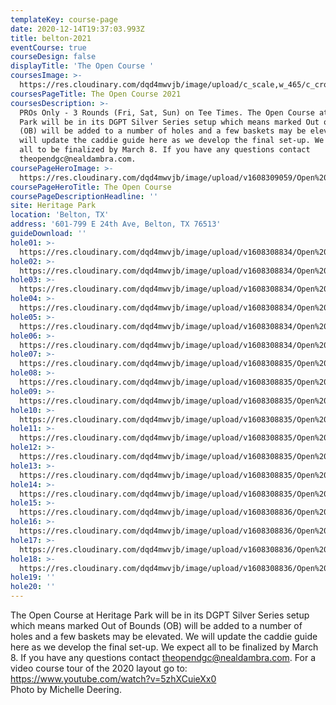 ```yaml
---
templateKey: course-page
date: 2020-12-14T19:37:03.993Z
title: belton-2021
eventCourse: true
courseDesign: false
displayTitle: 'The Open Course '
coursesImage: >-
  https://res.cloudinary.com/dqd4mwvjb/image/upload/c_scale,w_465/c_crop,h_300,w_465/v1608321382/Open%20DGC/Courses/Todgc-flag-w-logos_rkil5x.jpg
coursesPageTitle: The Open Course 2021
coursesDescription: >-
  PROs Only - 3 Rounds (Fri, Sat, Sun) on Tee Times. The Open Course at Heritage
  Park will be in its DGPT Silver Series setup which means marked Out of Bounds
  (OB) will be added to a number of holes and a few baskets may be elevated. We
  will update the caddie guide here as we develop the final set-up. We expect
  all to be finalized by March 8. If you have any questions contact
  theopendgc@nealdambra.com.
coursePageHeroImage: >-
  https://res.cloudinary.com/dqd4mwvjb/image/upload/v1608309059/Open%20DGC/Courses/Belton/2021%20Belton/banner_1920x1000_theopencourse_h2ms1r.jpg
coursePageHeroTitle: The Open Course
coursePageDescriptionHeadline: ''
site: Heritage Park
location: 'Belton, TX'
address: '601-799 E 24th Ave, Belton, TX 76513'
guideDownload: ''
hole01: >-
  https://res.cloudinary.com/dqd4mwvjb/image/upload/v1608308834/Open%20DGC/Courses/Belton/2021%20Belton/Caddie%20Guide/Tee_Signs_Caddie-TOAB21_01_hi7r0v.jpg
hole02: >-
  https://res.cloudinary.com/dqd4mwvjb/image/upload/v1608308834/Open%20DGC/Courses/Belton/2021%20Belton/Caddie%20Guide/Tee_Signs_Caddie-TOAB21_02_h0g2ks.jpg
hole03: >-
  https://res.cloudinary.com/dqd4mwvjb/image/upload/v1608308834/Open%20DGC/Courses/Belton/2021%20Belton/Caddie%20Guide/Tee_Signs_Caddie-TOAB21_03_x8gltw.jpg
hole04: >-
  https://res.cloudinary.com/dqd4mwvjb/image/upload/v1608308834/Open%20DGC/Courses/Belton/2021%20Belton/Caddie%20Guide/Tee_Signs_Caddie-TOAB21_04_jjjxmo.jpg
hole05: >-
  https://res.cloudinary.com/dqd4mwvjb/image/upload/v1608308834/Open%20DGC/Courses/Belton/2021%20Belton/Caddie%20Guide/Tee_Signs_Caddie-TOAB21_05_yvho6j.jpg
hole06: >-
  https://res.cloudinary.com/dqd4mwvjb/image/upload/v1608308834/Open%20DGC/Courses/Belton/2021%20Belton/Caddie%20Guide/Tee_Signs_Caddie-TOAB21_06_zxarvw.jpg
hole07: >-
  https://res.cloudinary.com/dqd4mwvjb/image/upload/v1608308835/Open%20DGC/Courses/Belton/2021%20Belton/Caddie%20Guide/Tee_Signs_Caddie-TOAB21_07_itz6o9.jpg
hole08: >-
  https://res.cloudinary.com/dqd4mwvjb/image/upload/v1608308835/Open%20DGC/Courses/Belton/2021%20Belton/Caddie%20Guide/Tee_Signs_Caddie-TOAB21_08_mp7tt0.jpg
hole09: >-
  https://res.cloudinary.com/dqd4mwvjb/image/upload/v1608308835/Open%20DGC/Courses/Belton/2021%20Belton/Caddie%20Guide/Tee_Signs_Caddie-TOAB21_09_mlyt4h.jpg
hole10: >-
  https://res.cloudinary.com/dqd4mwvjb/image/upload/v1608308835/Open%20DGC/Courses/Belton/2021%20Belton/Caddie%20Guide/Tee_Signs_Caddie-TOAB21_10_s8104l.jpg
hole11: >-
  https://res.cloudinary.com/dqd4mwvjb/image/upload/v1608308835/Open%20DGC/Courses/Belton/2021%20Belton/Caddie%20Guide/Tee_Signs_Caddie-TOAB21_11_azurer.jpg
hole12: >-
  https://res.cloudinary.com/dqd4mwvjb/image/upload/v1608308835/Open%20DGC/Courses/Belton/2021%20Belton/Caddie%20Guide/Tee_Signs_Caddie-TOAB21_12_endp9b.jpg
hole13: >-
  https://res.cloudinary.com/dqd4mwvjb/image/upload/v1608308835/Open%20DGC/Courses/Belton/2021%20Belton/Caddie%20Guide/Tee_Signs_Caddie-TOAB21_13_vfcyfo.jpg
hole14: >-
  https://res.cloudinary.com/dqd4mwvjb/image/upload/v1608308835/Open%20DGC/Courses/Belton/2021%20Belton/Caddie%20Guide/Tee_Signs_Caddie-TOAB21_14_fejt60.jpg
hole15: >-
  https://res.cloudinary.com/dqd4mwvjb/image/upload/v1608308836/Open%20DGC/Courses/Belton/2021%20Belton/Caddie%20Guide/Tee_Signs_Caddie-TOAB21_15_eb1jwm.jpg
hole16: >-
  https://res.cloudinary.com/dqd4mwvjb/image/upload/v1608308836/Open%20DGC/Courses/Belton/2021%20Belton/Caddie%20Guide/Tee_Signs_Caddie-TOAB21_16_bi9wfw.jpg
hole17: >-
  https://res.cloudinary.com/dqd4mwvjb/image/upload/v1608308836/Open%20DGC/Courses/Belton/2021%20Belton/Caddie%20Guide/Tee_Signs_Caddie-TOAB21_17_xbqikf.jpg
hole18: >-
  https://res.cloudinary.com/dqd4mwvjb/image/upload/v1608308836/Open%20DGC/Courses/Belton/2021%20Belton/Caddie%20Guide/Tee_Signs_Caddie-TOAB21_18_cvz4qj.jpg
hole19: ''
hole20: ''
---
```

The Open Course at Heritage Park will be in its DGPT Silver Series setup which
  means marked Out of Bounds (OB) will be added to a number of holes and a few
  baskets may be elevated. We will update the caddie guide here as we develop
  the final set-up. We expect all to be finalized by March 8. If you have any
  questions contact <theopendgc@nealdambra.com>. For a video course tour of the
  2020 layout go to: <https://www.youtube.com/watch?v=5zhXCuieXx0>
  <br/>
  Photo by Michelle Deering.